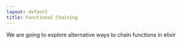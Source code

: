 ```yaml
---
layout: default
title: Functional Chaining
---
```


We are going to explore alternative ways to chain functions in elixir
